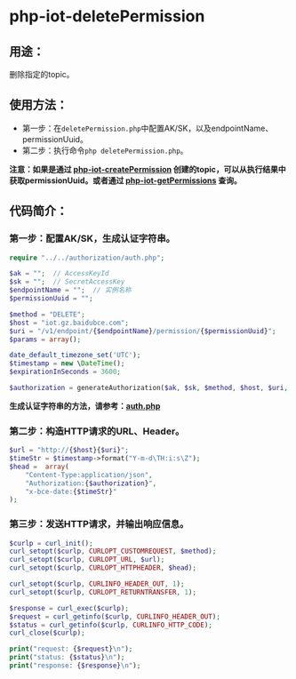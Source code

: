 # php-iot-deletePermission

## 用途：

删除指定的topic。

## 使用方法：

* 第一步：在`deletePermission.php`中配置AK/SK，以及endpointName、permissionUuid。
* 第二步：执行命令`php deletePermission.php`。

**注意：如果是通过 [php-iot-createPermission](./php-iot-createPermission) 创建的topic，可以从执行结果中获取permissionUuid。或者通过 [php-iot-getPermissions](../php-iot-getPermissions) 查询。**

## 代码简介：

### 第一步：配置AK/SK，生成认证字符串。

```php
require "../../authorization/auth.php";

$ak = "";  // AccessKeyId
$sk = "";  // SecretAccessKey
$endpointName = "";  // 实例名称
$permissionUuid = "";

$method = "DELETE";
$host = "iot.gz.baidubce.com";
$uri = "/v1/endpoint/{$endpointName}/permission/{$permissionUuid}";
$params = array();

date_default_timezone_set('UTC');
$timestamp = new \DateTime();
$expirationInSeconds = 3600;

$authorization = generateAuthorization($ak, $sk, $method, $host, $uri, $params, $timestamp, $expirationInSeconds);
```

**生成认证字符串的方法，请参考：[auth.php](../../authorization/auth.php)**

### 第二步：构造HTTP请求的URL、Header。

```php
$url = "http://{$host}{$uri}";
$timeStr = $timestamp->format("Y-m-d\TH:i:s\Z");
$head =  array(
    "Content-Type:application/json",
    "Authorization:{$authorization}",
    "x-bce-date:{$timeStr}"
);
```

### 第三步：发送HTTP请求，并输出响应信息。

```php
$curlp = curl_init();
curl_setopt($curlp, CURLOPT_CUSTOMREQUEST, $method);
curl_setopt($curlp, CURLOPT_URL, $url);
curl_setopt($curlp, CURLOPT_HTTPHEADER, $head);

curl_setopt($curlp, CURLINFO_HEADER_OUT, 1);
curl_setopt($curlp, CURLOPT_RETURNTRANSFER, 1);

$response = curl_exec($curlp);
$request = curl_getinfo($curlp, CURLINFO_HEADER_OUT);
$status = curl_getinfo($curlp, CURLINFO_HTTP_CODE);
curl_close($curlp);

print("request: {$request}\n");
print("status: {$status}\n");
print("response: {$response}\n");
```